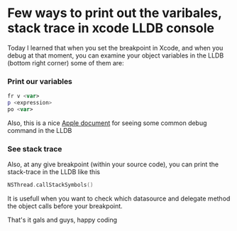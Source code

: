 Few ways to print out the varibales, stack trace in xcode LLDB console
===
Today I learned that when you set the breakpoint in Xcode, and when you debug at that moment,
you can examine your object variables in the LLDB (bottom right corner)
some of them are:

### Print our variables
```Swift
fr v <var>
p <expression>
po <var>
```

Also, this is a nice [Apple document](https://developer.apple.com/library/mac/documentation/IDEs/Conceptual/gdb_to_lldb_transition_guide/document/lldb-command-examples.html
) for seeing some common debug command in the LLDB

### See stack trace
Also, at any give breakpoint (within your source code), you can print the stack-trace in the LLDB like this
```Swift
NSThread.callStackSymbols()
```
It is usefull when you want to check which datasource and delegate method the object calls before your breakpoint.

That's it gals and guys, happy coding
